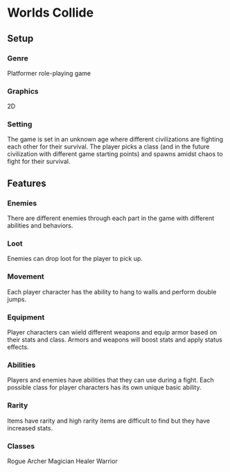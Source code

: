 # Worlds Collide
## Setup
### Genre
Platformer role-playing game

### Graphics
2D
### Setting
The game is set in an unknown age where different civilizations are fighting each other for their survival. The player picks a class (and in the future civilization with different game starting points) and spawns amidst chaos to fight for their survival.

## Features
### Enemies
There are different enemies through each part in the game with different abilities and behaviors.
### Loot
Enemies can drop loot for the player to pick up.
### Movement
Each player character has the ability to hang to walls and perform double jumps.
### Equipment
Player characters can wield different weapons and equip armor based on their stats and class. Armors and weapons will boost stats and apply status effects.
### Abilities
Players and enemies have abilities that they can use during a fight. Each possible class for player characters has its own unique basic ability.
### Rarity
Items have rarity and high rarity items are difficult to find but they have increased stats.
### Classes
Rogue
Archer
Magician
Healer
Warrior

